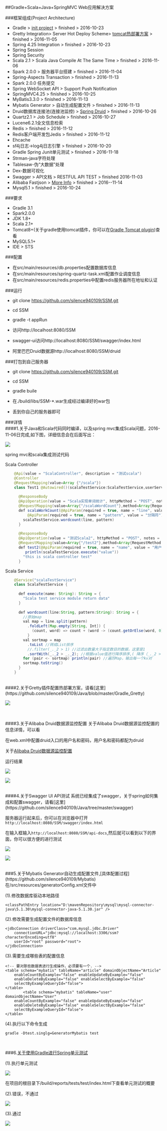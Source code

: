 ##Gradle+Scala+Java+SpringMVC Web应用解决方案

###框架组成(Project Architecture)

- Gradle > [init project](https://github.com/silence940109/Java/tree/master/Gradle_STS_Create) > finished > 2016-10-23
- Gretty Integration> Server Hot Deploy Scheme> [tomcat热部署方案](https://github.com/silence940109/Java/tree/master/Gradle_Gretty) > finished > 2016-11-05
- Spring 4.25 Integration > finished > 2016-10-23
- Spring Session
- Spring Security
- Scala 2.1 > Scala Java Compile At The Same Time > finished > 2016-11-06
- Spark 2.0.0 > 服务器平台搭建 > finished > 2016-11-04
- Spring-Aspects Transaction > finished > 2016-11-13
- Spark 2.0.0 任务提交
- Spring WebSocket API > Support Push Notification
- SpringMVC4.25 > finished > 2016-10-25
- MyBatis3.3.0 > finished > 2016-11-13
- Mybatis Generator > 自动生成配置文件 > finished > 2016-11-13
- Druid数据库连接池(连接池监控) > [Spring Druid](https://github.com/silence940109/Java/tree/master/Alibaba_Druid) > finished > 2016-10-26
- Quartz2.1 > Job Schedule > finished > 2016-10-27
- Lucene6.2.1全文信息检索
- Redis > finished > 2016-11-12
- Redis客户端开发包Jedis > finished > 2016-11-12
- Ehcache
- sf4j日志->log4j日志引擎 > finished > 2016-10-20
- Gradle Spring Junit单元测试 > finished > 2016-11-18
- Strman-java字符处理
- Tablesaw-伪“大数据”处理
- Dex-数据可视化
- Swagger > API文档 > RESTFUL API TEST > finished 2016-11-03
- Alibaba Fastjson > [More Info](https://github.com/alibaba/fastjson) > finished > 2016--11-14
- Mysql5.1 > finished > 2016-10-24

###要求

- Gradle 3.1
- Spark2.0.0
- JDK 1.8+
- Scala 2.1+
- Tomcat8+(关于gradle使用tomcat插件，你可以在[Gradle Tomcat plugin](https://plugins.gradle.org/plugin/com.bmuschko.tomcat))查看
- MySQL5.1+
- IDE > STS

###配置

- 在src/main/resources/db.properties配置数据库信息
- 在src/main/resources/spring-quartz-task.xml配置作业调度信息
- 在src/main/resources/redis.properties中配置redis服务器所在地址和认证

###运行

- git clone https://github.com/silence940109/SSM.git

- cd SSM 

- gradle -t appRun

- 访问http://localhost:8080/SSM 

- swagger-ui访问http://localhost:8080/SSM/swagger/index.html

- 阿里巴巴Druid数据源http://localhost:8080/SSM/druid

###打包到自己服务器

- git clone https://github.com/silence940109/SSM.git

- cd SSM

- gradle buile

- 在./build/libs/SSM-*.war生成经过编译好的war包

- 丢到你自己的服务器即可

###详情
<br>
####1.关于Java和Scala代码同时编译，以及spring mvc集成Scala问题，2016-11-06日完成,如下图，详细信息会在后面写出：

![](https://github.com/silence940109/Java/blob/master/SpringMVC_Scala/image/index.png)

spring mvc和scala集成测试代码

Scala Controller
```Java
	@Api(value = "ScalaController", description = "测试scala")
	@Controller
	@RequestMapping(value=Array {"/scala"})
	class Test1 @Autowired()(scalaTestService:ScalaTestService,userService:UserService){
	  
	  @ResponseBody
	  @ApiOperation(value = "Scala实现单词统计", httpMethod = "POST", notes = "scalaWordCount")
	  @RequestMapping(value=Array{"/scalaWordCount"},method=Array{RequestMethod.POST})
	  def scalaWorkCount(@ApiParam(required = true, name = "line", value = "给定的字符串") @RequestParam(value = "line") line:String,
	      @ApiParam(required = true, name = "pattern", value = "分隔符") @RequestParam(value = "pattern") pattern:String):String = {
	    scalaTestService.wordcount(line, pattern)
	  }
	  
	  @ResponseBody
	  @ApiOperation(value = "测试Scala2", httpMethod = "POST", notes = "testScala2")
	  @RequestMapping(value=Array{"/test2"},method=Array{RequestMethod.POST})
	  def test2(@ApiParam(required = true, name = "name", value = "用户姓名") @RequestParam(value = "name") name:String):String = {
	     println(scalaTestService.execute("value"))
	    "this is scala controller test"
	  }
```
Scala Service
```Java	
	@Service("scalaTestService")
	class ScalaTestService {
	
	  def execute(name: String): String = {
	    "Scala test service module return data"
	  }
	
	  def wordcount(line:String, pattern:String): String = {
	    //原始map
	    val map = line.split(pattern)
	      .foldLeft(Map.empty[String, Int]) {
	        (count, word) => count + (word -> (count.getOrElse(word, 0) + 1))
	      }
	    val sortmap = map
	      .toList //转成List排序
	      //.filter(_._2 > 1) //过滤出数量大于指定数目的数据，这里是1
	      .sortWith(_._2 > _._2); //根据value值进行降序排序,( 降序（_._2 > _._2）升序(_._2 < _._2) )
	    for (pair <- sortmap) println(pair) //遍历Map，输出每一个kv对
	    sortmap.toString()
	  }
	}
```
<br>
####2.关于Gretty插件配置热部署方案，请看[这里](https://github.com/silence940109/Java/blob/master/Gradle_Gretty)

![](https://github.com/silence940109/Java/blob/master/Gradle_Gretty/image/1.png)

<br>
<br>
####3.关于Alibaba Druid数据源监控配置
关于Alibaba Druid数据源监控配置的信息详情，可以看

在web.xml中配置druid入口的用户名和密码，用户名和密码都配为druid

关于[Alibaba Druid数据源监控配置](https://github.com/silence940109/Java/tree/master/Alibaba_Druid)

运行结果

![](https://github.com/silence940109/Java/blob/master/Alibaba_Druid/1.png)

![](https://github.com/silence940109/Java/blob/master/Alibaba_Druid/2.png)

<br>
####4.关于Swagger UI API测试
系统已经集成了swagger，关于spring如何集成和配置swagger，请看[这里](https://github.com/silence940109/Java/tree/master/swagger)

服务器运行起来后，你可以在浏览器中打开`http://localhost:8080/SSM/swagger/index.html`

在输入框输入`http://localhost:8080/SSM/api-docs`,然后就可以看到以下的界面，你可以很方便的进行测试

![](https://github.com/silence940109/Java/blob/master/swagger/image/index.png)

![](https://github.com/silence940109/Java/blob/master/swagger/image/swagger-request.png)

<br>
###5.关于Mybatis Generator自动生成配置文件,[具体配置过程](https://github.com/silence940109/Mybatis)
在/src/resources/generatorConfig.xml文件中

(1).修改数据库驱动本地路径

	<classPathEntry location="D:\mavenRepository\mysql\mysql-connector-java\5.1.30\mysql-connector-java-5.1.30.jar" />

(2).修改需要生成配置文件的数据库信息

	<jdbcConnection driverClass="com.mysql.jdbc.Driver"
		connectionURL="jdbc:mysql://localhost:3306/ssm?characterEncoding=utf8"
		userId="root" password="root">
	</jdbcConnection>

(3).需要生成哪些表的配置信息

	<!-- 要对那些数据表进行生成操作，必须要有一个. -->
	<table schema="mybatis" tableName="article" domainObjectName="Article"
		enableCountByExample="false" enableUpdateByExample="false"
		enableDeleteByExample="false" enableSelectByExample="false"
		selectByExampleQueryId="false">
	</table>
			<table schema="mybatis" tableName="user" domainObjectName="User"
		enableCountByExample="false" enableUpdateByExample="false"
		enableDeleteByExample="false" enableSelectByExample="false"
		selectByExampleQueryId="false">
	</table>

(4).执行以下命令生成

	gradle -Dtest.singlg=GeneratorMybatis test

<br>

###6.[关于使用Gradle进行Spring单元测试](https://github.com/silence940109/Java/tree/master/Gradle_Test)

(1).执行单元测试

![](https://github.com/silence940109/Java/blob/master/Gradle_Test/image/2.png)

在项目的根目录下/build/reports/tests/test/index.html下查看单元测试的概要

(2).错误，不通过

![](https://github.com/silence940109/Java/blob/master/Gradle_Test/image/1.png)

(3).通过

![](https://github.com/silence940109/Java/blob/master/Gradle_Test/image/3.png)